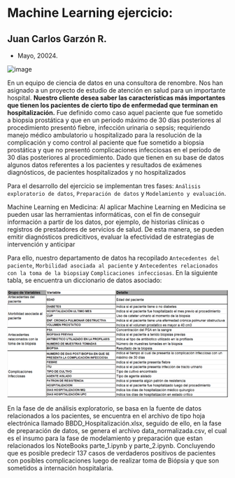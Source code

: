  # Machine Learning ejercicio:

## Juan Carlos Garzón R.

* Mayo, 20024.

![image](github_files/banner1.png)

 En un equipo de ciencia de datos en una consultora de renombre. Nos han asignado a un proyecto de estudio de atención en salud para un importante hospital. **Nuestro cliente desea saber las características más importantes que tienen los pacientes de cierto tipo de enfermedad que terminan en hospitalización.** Fue definido como caso aquel paciente que fue sometido a biopsia prostática y que en un periodo máximo de 30 días posteriores al procedimiento presentó fiebre, infección urinaria o sepsis; requiriendo manejo médico ambulatorio u hospitalizado para la resolución de la complicación y como control al paciente que fue sometido a biopsia prostática y que no presentó complicaciones infecciosas en el período de 30 días posteriores al procedimiento. Dado que tienen en su base de datos algunos datos referentes a los pacientes y resultados de exámenes diagnósticos, de pacientes hospitalizados y no hospitalizados

 Para el desarrollo del ejercicio se implementan tres fases: `Análisis exploratorio de datos`, `Preparación de datos` y `Modelamiento y evaluación`.

 Machine Learning en Medicina: Al aplicar Machine Learning en Medicina se pueden usar las herramientas informáticas, con el fin de conseguir información a partir de los datos, por ejemplo, de historias clínicas o registros de prestadores de servicios de salud. De esta manera, se pueden emitir diagnósticos predicitivos, evaluar la efectividad de estrategias de intervención y anticipar

 Para ello, nuestro departamento de datos ha recopilado `Antecedentes del paciente`, `Morbilidad asociada al paciente` y `Antecedentes relacionados con la toma de la biopsia`y `Complicaciones infecciosas`. En la siguiente tabla, se encuentra un diccionario de datos asociado:

 ![image](github_files/base.png)

En la fase de de análisis exploratorio, se basa en la fuente de datos relacionados a los pacientes, se encuentra en el archivo de tipo hoja electrónica llamado BBDD_Hospitalización.xlsx, seguido de ello, en la fase de preparación de datos, se genera el archivo data_normalizada.csv, el cual es el insumo para la fase de modelamiento y preparación que estan relacionados  los NoteBooks parte_1.ipynb y parte_2.ipynb. Concluyendo que es posible predecir 137 casos de verdaderos positivos de pacientes con posibles complicaciones luego de realizar toma de Biópsia y que son sometidos a internación hospitalaria.





